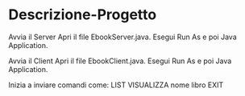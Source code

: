 # Descrizione-Progetto
Avvia il Server
Apri il file EbookServer.java.
Esegui Run As e poi Java Application.

Avvia il Client
Apri il file EbookClient.java.
Esegui Run As e poi Java Application.

Inizia a inviare comandi come:
LIST
VISUALIZZA nome libro
EXIT
